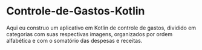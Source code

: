 # Controle-de-Gastos-Kotlin
Aqui eu construo um aplicativo em Kotlin de controle de gastos, dividido em categorias com suas respectivas imagens, organizados por ordem alfabética e com o somatório das despesas e receitas.
